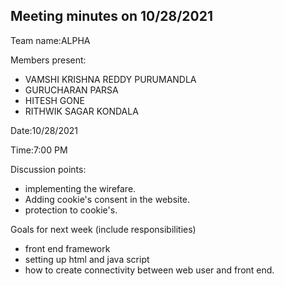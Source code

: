 
## Meeting minutes on 10/28/2021

Team name:ALPHA 

Members present:
- VAMSHI KRISHNA REDDY PURUMANDLA
- GURUCHARAN PARSA
- HITESH GONE
- RITHWIK SAGAR KONDALA

Date:10/28/2021

Time:7:00 PM

Discussion points: 

* implementing the wirefare.
* Adding cookie's consent in the website.
* protection to cookie's.

Goals for next week (include responsibilities)

* front end framework
* setting up html and java script
* how to create connectivity between web user and front end. 
